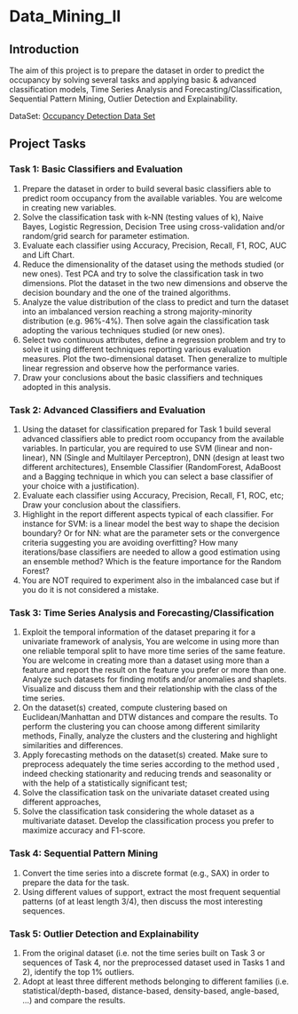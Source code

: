 # Data_Mining_II

## Introduction
The aim of this project is to prepare the dataset in order to predict the occupancy by solving several tasks and applying basic & advanced classification models, Time Series Analysis and Forecasting/Classification, Sequential Pattern Mining, Outlier Detection and Explainability.


DataSet: [Occupancy Detection Data Set](https://archive.ics.uci.edu/ml/datasets/Occupancy+Detection+)

## Project Tasks

### Task 1:  Basic Classifiers and Evaluation

1) Prepare the dataset in order to build several basic classifiers able to predict room occupancy from the available variables. You are welcome in creating new variables.
2) Solve the classification task with k-NN (testing values of k), Naive Bayes, Logistic Regression, Decision Tree using cross-validation and/or random/grid search for parameter estimation.
3) Evaluate each classifier using Accuracy, Precision, Recall, F1, ROC, AUC and Lift Chart.
4) Reduce the dimensionality of the dataset using the methods studied (or new ones). Test PCA and try to solve the classification task in two dimensions. Plot the dataset in the two new dimensions and observe the decision boundary and the one of the trained algorithms.
5) Analyze the value distribution of the class to predict and turn the dataset into an imbalanced version reaching a strong majority-minority distribution (e.g. 96%-4%). Then solve again the classification task adopting the various techniques studied (or new ones).
6) Select two continuous attributes, define a regression problem and try to solve it using different techniques reporting various evaluation measures. Plot the two-dimensional dataset. Then generalize to multiple linear regression and observe how the performance varies.
7) Draw your conclusions about the basic classifiers and techniques adopted in this analysis.

### Task 2:  Advanced Classifiers and Evaluation

1) Using the dataset for classification prepared for Task 1 build several advanced classifiers able to predict room occupancy from the available variables. In particular, you are required to use SVM (linear and non-linear), NN (Single and Multilayer Perceptron), DNN (design at least two different architectures), Ensemble Classifier (RandomForest, AdaBoost and a Bagging technique in which you can select a base classifier of your choice with a justification).
2) Evaluate each classifier using Accuracy, Precision, Recall, F1, ROC, etc; Draw your conclusion about the classifiers.
3) Highlight in the report different aspects typical of each classifier. For instance for SVM: is a linear model the best way to shape the decision boundary? Or for NN: what are the parameter sets or the convergence criteria suggesting you are avoiding overfitting? How many iterations/base classifiers are needed to allow a good estimation using an ensemble method? Which is the feature importance for the Random Forest?
4) You are NOT required to experiment also in the imbalanced case but if you do it is not considered a mistake.

### Task 3:  Time Series Analysis and Forecasting/Classification

1) Exploit the temporal information of the dataset preparing it for a univariate framework of analysis, You are welcome in using more than one reliable temporal split to have more time series of the same feature. You are welcome in creating more than a dataset using more than a feature and report the result on the feature you prefer or more than one. Analyze such datasets for finding motifs and/or anomalies and shaplets. Visualize and discuss them and their relationship with the class of the time series.
2) On the dataset(s) created, compute clustering based on Euclidean/Manhattan and DTW distances and compare the results. To perform the clustering you can choose among different similarity methods, Finally, analyze the clusters and the clustering and highlight similarities and differences.
3) Apply forecasting methods on the dataset(s) created. Make sure to preprocess adequately the time series according to the method used , indeed checking stationarity and reducing trends and seasonality or with the help of a statistically significant test;
4) Solve the classification task on the univariate dataset created using different approaches, 
5) Solve the classification task considering the whole dataset as a multivariate dataset. Develop the classification process you prefer to maximize accuracy and F1-score.

### Task 4:  Sequential Pattern Mining

1) Convert the time series into a discrete format (e.g., SAX) in order to prepare the data for the task.
2) Using different values of support, extract the most frequent sequential patterns (of at least length 3/4), then discuss the most interesting sequences.

### Task 5:  Outlier Detection and Explainability

1) From the original dataset (i.e. not the time series built on Task 3 or sequences of Task 4, nor the preprocessed dataset used in Tasks 1 and 2), identify the top 1% outliers.
2) Adopt at least three different methods belonging to different families (i.e. statistical/depth-based, distance-based, density-based, angle-based, …) and compare the results.
